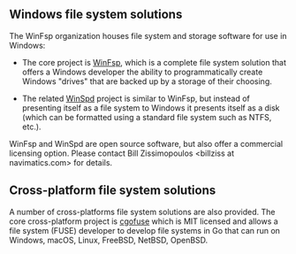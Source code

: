 ## Windows file system solutions

The WinFsp organization houses file system and storage software for use in Windows:

- The core project is [WinFsp](https://github.com/winfsp/winfsp), which is a complete file system solution that offers a Windows developer the ability to programmatically create Windows "drives" that are backed up by a storage of their choosing.

- The related [WinSpd](https://github.com/winfsp/winspd) project is similar to WinFsp, but instead of presenting itself as a file system to Windows it presents itself as a disk (which can be formatted using a standard file system such as NTFS, etc.).

WinFsp and WinSpd are open source software, but also offer a commercial licensing option. Please contact Bill Zissimopoulos \<billziss at navimatics.com> for details.

## Cross-platform file system solutions

A number of cross-platforms file system solutions are also provided. The core cross-platform project is [cgofuse](https://github.com/winfsp/cgofuse) which is MIT licensed and allows a file system (FUSE) developer to develop file systems in Go that can run on Windows, macOS, Linux, FreeBSD, NetBSD, OpenBSD.
